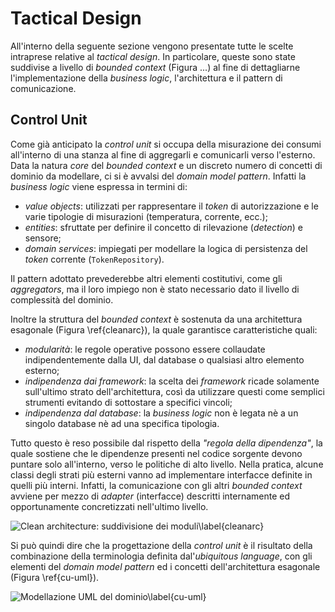 # Tactical Design

All'interno della seguente sezione vengono presentate tutte le scelte intraprese
relative al _tactical design_. In particolare, queste sono state suddivise a
livello di _bounded context_ (Figura ...) al fine di dettagliarne
l'implementazione della _business logic_, l'architettura e il pattern di
comunicazione.

## Control Unit

Come già anticipato la _control unit_ si occupa della misurazione dei consumi
all'interno di una stanza al fine di aggregarli e comunicarli verso l'esterno.
Data la natura _core_ del _bounded context_ e un discreto numero di concetti di
dominio da modellare, ci si è avvalsi del _domain model pattern_. Infatti la
_business logic_ viene espressa in termini di:

- _value objects_: utilizzati per rappresentare il _token_ di autorizzazione e
  le varie tipologie di misurazioni (temperatura, corrente, ecc.);
- _entities_: sfruttate per definire il concetto di rilevazione (_detection_) e
  sensore;
- _domain services_: impiegati per modellare la logica di persistenza del
  _token_ corrente (`TokenRepository`).

Il pattern adottato prevederebbe altri elementi costitutivi, come gli
_aggregators_, ma il loro impiego non è stato necessario dato il livello di
complessità del dominio.

Inoltre la struttura del _bounded context_ è sostenuta da una architettura
esagonale (Figura \ref{cleanarc}), la quale garantisce caratteristiche quali:

- _modularità_: le regole operative possono essere collaudate indipendentemente
  dalla UI, dal database o qualsiasi altro elemento esterno;
- _indipendenza dai framework_: la scelta dei _framework_ ricade solamente
  sull'ultimo strato dell'architettura, così da utilizzare questi come semplici
  strumenti evitando di sottostare a specifici vincoli;
- _indipendenza dal database_: la _business logic_ non è legata nè a un singolo
  database nè ad una specifica tipologia.

Tutto questo è reso possibile dal rispetto della _"regola della dipendenza"_, la
quale sostiene che le dipendenze presenti nel codice sorgente devono puntare
solo all'interno, verso le politiche di alto livello. Nella pratica, alcune
classi degli strati più esterni vanno ad implementare interfacce definite in
quelli più interni. Infatti, la comunicazione con gli altri _bounded context_
avviene per mezzo di _adapter_ (interfacce) descritti internamente ed
opportunamente concretizzati nell'ultimo livello.

![Clean architecture: suddivisione dei moduli\label{cleanarc}](https://github.com/eco-trip/LSS-report/blob/feature/strategic-design/src/img/cl-architecture.png?raw=true)

Si può quindi dire che la progettazione della _control unit_ è il risultato
della combinazione della terminologia definita dal'_ubiquitous language_, con
gli elementi del _domain model pattern_ ed i concetti dell'architettura
esagonale (Figura \ref{cu-uml}).

![Modellazione UML del dominio\label{cu-uml}](https://github.com/eco-trip/LSS-report/blob/feature/strategic-design/src/img/control-unit-um.png?raw=true)
